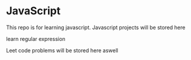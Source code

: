 # JavaScript

This repo is for learning javascript. Javascript projects will be stored here

learn regular expression 

Leet code problems will be stored here aswell
